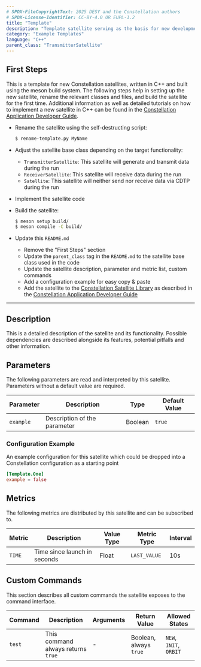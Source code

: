 ```yaml
---
# SPDX-FileCopyrightText: 2025 DESY and the Constellation authors
# SPDX-License-Identifier: CC-BY-4.0 OR EUPL-1.2
title: "Template"
description: "Template satellite serving as the basis for new developments"
category: "Example Templates"
language: "C++"
parent_class: "TransmitterSatellite"
---
```


## First Steps

This is a template for new Constellation satellites, written in C++ and built using the meson build system.
The following steps help in setting up the new satellite, rename the relevant classes and files, and build the satellite for the first time.
Additional information as well as detailed tutorials on how to implement a new satellite in C++ can be found in the
[Constellation Application Developer Guide](https://constellation.pages.desy.de/application_development/index.html).

* Rename the satellite using the self-destructing script:

  ```sh
  $ rename-template.py MyName
  ```

* Adjust the satellite base class depending on the target functionality:
  * `TransmitterSatellite`: This satellite will generate and transmit data during the run
  * `ReceiverSatellite`: This satellite will receive data during the run
  * `Satellite`: This satellite will neither send nor receive data via CDTP during the run
* Implement the satellite code
* Build the satellite:

  ```sh
  $ meson setup build/
  $ meson compile -C build/
  ```

* Update this `README.md`
  * Remove the "First Steps" section
  * Update the `parent_class` tag in the `README.md` to the satellite base class used in the code
  * Update the satellite description, parameter and metric list, custom commands
  * Add a configuration example for easy copy & paste
  * Add the satellite to the [Constellation Satellite Library](https://constellation.pages.desy.de/satellites/index.html) as
    described in the [Constellation Application Developer Guide](https://constellation.pages.desy.de/application_development/intro/listing.html)

---

## Description

This is a detailed description of the satellite and its functionality.
Possible dependencies are described alongside its features, potential pitfalls and other information.

## Parameters

The following parameters are read and interpreted by this satellite. Parameters without a default value are required.

| Parameter  | Description | Type | Default Value |
|------------|-------------|------|---------------|
| `example` | Description of the parameter | Boolean | `true` |

### Configuration Example

An example configuration for this satellite which could be dropped into a Constellation configuration as a starting point

```toml
[Template.One]
example = false
```

## Metrics

The following metrics are distributed by this satellite and can be subscribed to.

| Metric | Description | Value Type | Metric Type | Interval |
|--------|-------------|------------|-------------|----------|
| `TIME` | Time since launch in seconds | Float | `LAST_VALUE` | 10s |

## Custom Commands

This section describes all custom commands the satellite exposes to the command interface.

| Command | Description | Arguments | Return Value | Allowed States |
|---------|-------------|-----------|--------------|----------------|
| `test` | This command always returns `true` | - | Boolean, always `true` | `NEW`, `INIT`, `ORBIT` |
